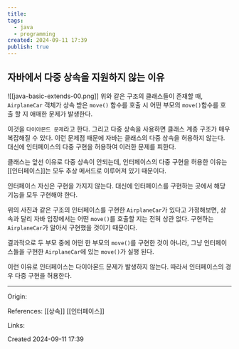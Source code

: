 ```yaml
---
title: 
tags:
  - java
  - programming
created: 2024-09-11 17:39
publish: true
---
```

## 자바에서 다중 상속을 지원하지 않는 이유
![[java-basic-extends-00.png]]
위와 같은 구조의 클래스들이 존재할 때, `AirplaneCar` 객체가 상속 받은 `move()` 함수를 호출 시 어떤 부모의 `move()`함수를 호출 할 지 애매한 문제가 발생한다.

이것을 `다이아몬드 문제`라고 한다. 그리고 다중 상속을 사용하면 클래스 계층 구조가 매우 복잡해질 수 있다. 이런 문제점 때문에 자바는 클래스의 다중 상속을 허용하지 않는다. 대신에 인터페이스의 다중 구현을 허용하여 이러한 문제를 피한다.

클래스는 앞선 이유로 다중 상속이 안되는데, 인터페이스의 다중 구현을 허용한 이유는 [[인터페이스]]는 모두 추상 메서드로 이루어져 있기 때문이다.

인터페이스 자신은 구현을 가지지 않는다. 대신에 인터페이스를 구현하는 곳에서 해당 기능을 모두 구현해야 한다.

위의 사진과 같은 구조의 인터페이스를 구현한 `AirplaneCar`가 있다고 가정해보면, 상속과 달리 자바 입장에서는 어떤 `move()`를 호출할 지는 전혀 상관 없다. 구현하는 `AirplaneCar`가 알아서 구현했을 것이기 때문이다.

결과적으로 두 부모 중에 어떤 한 부모의 `move()`를 구현한 것이 아니라, 그냥 인터페이스들을 구현한 `AirplaneCar`에 있는 `move()`가 실행 된다.

이런 이유로 인터페이스는 다이아몬드 문제가 발생하지 않는다. 따라서 인터페이스의 경우 다중 구현을 허용한다.

---
Origin: 

References: [[상속]] [[인터페이스]]

Links: 

Created 2024-09-11 17:39